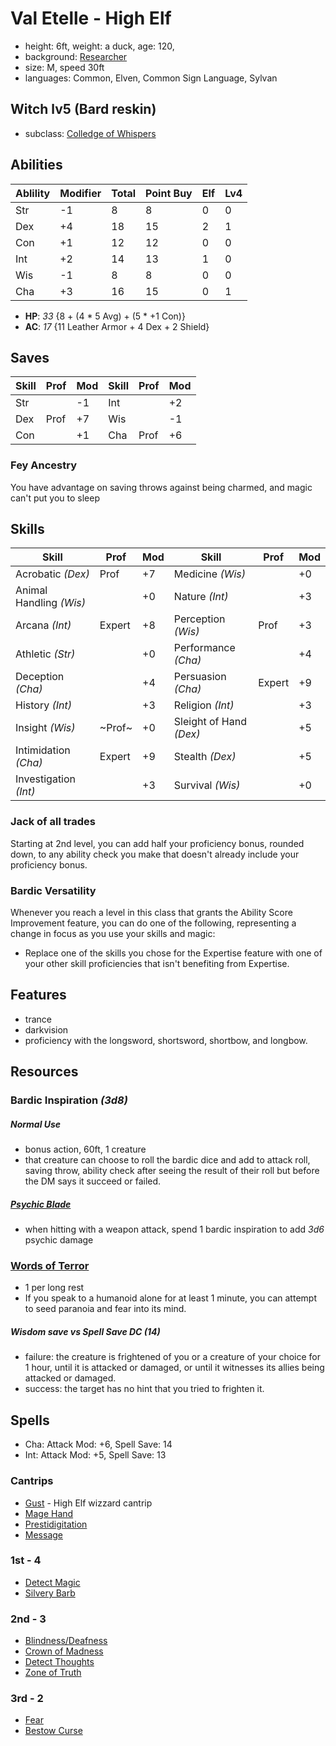 # Val Etelle - High Elf
- height: 6ft, weight: a duck, age: 120,
- background: [Researcher](https://www.dandwiki.com/wiki/Researcher_(5e_Background))
- size: M, speed 30ft
- languages: Common, Elven, Common Sign Language, Sylvan

## Witch lv5 (Bard reskin)
- subclass: [Colledge of Whispers](https://dnd5e.wikidot.com/bard:whispers)

## Abilities
|Ablility|Modifier|Total|Point Buy|Elf|Lv4|
|--------|--------|-----|---------|---|---|
|Str     |-1      |8    |8        |0  |0  |
|Dex     |+4      |18   |15       |2  |1  |
|Con     |+1      |12   |12       |0  |0  |
|Int     |+2      |14   |13       |1  |0  |
|Wis     |-1      |8    |8        |0  |0  |
|Cha     |+3      |16   |15       |0  |1  |

- **HP**: *33* {8 + (4 * 5 Avg) + (5 * +1 Con)}
- **AC**: *17* {11 Leather Armor + 4 Dex + 2 Shield}

## Saves
|Skill |Prof   |Mod |Skill |Prof   |Mod |
|------|-------|----|------|-------|----|
|Str   |       |-1  |Int   |       |+2  |
|Dex   |Prof   |+7  |Wis   |       |-1  |
|Con   |       |+1  |Cha   |Prof   |+6  |

### Fey Ancestry
You have advantage on saving throws against being charmed, and magic can't put you to sleep

## Skills

|Skill                  |Prof   |Mod |Skill                   |Prof   |Mod |
|-----------------------|-------|----|------------------------|-------|----|
|Acrobatic *(Dex)*      |Prof   |+7  |Medicine *(Wis)*        |       |+0  |
|Animal Handling *(Wis)*|       |+0  |Nature *(Int)*          |       |+3  |
|Arcana *(Int)*         |Expert |+8  |Perception *(Wis)*      |Prof   |+3  |
|Athletic *(Str)*       |       |+0  |Performance *(Cha)*     |       |+4  |
|Deception *(Cha)*      |       |+4  |Persuasion *(Cha)*      |Expert |+9  |
|History *(Int)*        |       |+3  |Religion *(Int)*        |       |+3  |
|Insight *(Wis)*        |~Prof~ |+0  |Sleight of Hand *(Dex)* |       |+5  |
|Intimidation *(Cha)*   |Expert |+9  |Stealth *(Dex)*         |       |+5  |
|Investigation *(Int)*  |       |+3  |Survival *(Wis)*        |       |+0  |

### Jack of all trades
Starting at 2nd level, you can add half your proficiency bonus, rounded down, to any ability check you make that doesn't already include your proficiency bonus.

### Bardic Versatility
Whenever you reach a level in this class that grants the Ability Score Improvement feature, you can do one of the following, representing a change in focus as you use your skills and magic:
- Replace one of the skills you chose for the Expertise feature with one of your other skill proficiencies that isn't benefiting from Expertise.

## Features
- trance
- darkvision
- proficiency with the longsword, shortsword, shortbow, and longbow.

## Resources
### Bardic Inspiration *(3d8)*
##### Normal Use
- bonus action, 60ft, 1 creature
- that creature can choose to roll the bardic dice and add to attack roll, saving throw, ability check after seeing the result of their roll but before the DM says it succeed or failed.
##### [Psychic Blade](https://dnd5e.wikidot.com/bard:whispers)
- when hitting with a weapon attack, spend 1 bardic inspiration to add *3d6* psychic damage
### [Words of Terror](https://dnd5e.wikidot.com/bard:whispers)
- 1 per long rest
- If you speak to a humanoid alone for at least 1 minute, you can attempt to seed paranoia and fear into its mind.
##### Wisdom save vs Spell Save DC *(14)*
- failure: the creature is frightened of you or a creature of your choice for 1 hour, until it is attacked or damaged, or until it witnesses its allies being attacked or damaged.
- success: the target has no hint that you tried to frighten it.

## Spells
- Cha: Attack Mod: +6, Spell Save: 14
- Int: Attack Mod: +5, Spell Save: 13
### Cantrips
- [Gust](https://dnd5e.wikidot.com/spell:gust) - High Elf wizzard cantrip 
- [Mage Hand](https://dnd5e.wikidot.com/spell:mage-hand)
- [Prestidigitation](https://dnd5e.wikidot.com/spell:prestidigitation)
- [Message](https://dnd5e.wikidot.com/spell:message)
### 1st - 4
- [Detect Magic](https://dnd5e.wikidot.com/spell:detect-magic)
- [Silvery Barb](https://dnd5e.wikidot.com/spell:silvery-barbs)
### 2nd - 3
- [Blindness/Deafness](https://dnd5e.wikidot.com/spell:blindness-deafness)
- [Crown of Madness](https://dnd5e.wikidot.com/spell:crown-of-madness)
- [Detect Thoughts](https://dnd5e.wikidot.com/spell:detect-thoughts)
- [Zone of Truth](https://dnd5e.wikidot.com/spell:zone-of-truth)
### 3rd - 2
- [Fear](https://dnd5e.wikidot.com/spell:fear)
- [Bestow Curse](https://dnd5e.wikidot.com/spell:bestow-curse)
